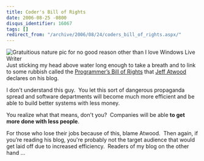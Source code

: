 ```yaml
---
title: Coder's Bill of Rights
date: 2006-08-25 -0800
disqus_identifier: 16067
tags: []
redirect_from: "/archive/2006/08/24/coders_bill_of_rights.aspx/"
---
```


![Gratuitious nature pic for no good reason other than I love Windows
Live
Writer](https://haacked.com/images/CodersBillofRights_131B6/16827040_64687a1bb23.jpg)Just
sticking my head above water long enough to take a breath and to link to
some rubbish called the [Programmer’s Bill of
Rights](http://www.codinghorror.com/blog/archives/000666.html "Programmer's Bill of Rights")
that [Jeff Atwood](http://www.codinghorror.com/blog/) declares on his
blog.

I don't understand this guy.  You let this sort of dangerous propaganda
spread and software departments will become much more efficient and be
able to build better systems with less money. 

You realize what that means, don't you?  Companies will be able **to get
more done with less people**. 

For those who lose their jobs because of this, blame Atwood.  Then
again, if you’re reading his blog, you're probably not the target
audience that would get laid off due to increased efficiency.  Readers
of my blog on the other hand ...

